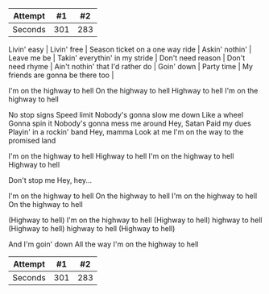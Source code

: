 | Attempt | #1    | #2    |
| :---:   | :---: | :---: |
| Seconds | 301   | 283   |# Jsem na dálnici do brna

Livin' easy |
Livin' free |
Season ticket on a one way ride |
Askin' nothin' |
Leave me be |
Takin' everythin' in my stride |
Don't need reason |
Don't need rhyme |
Ain't nothin' that I'd rather do |
Goin' down |
Party time |
My friends are gonna be there too |

I'm on the highway to hell
On the highway to hell
Highway to hell
I'm on the highway to hell

No stop signs
Speed limit
Nobody's gonna slow me down
Like a wheel
Gonna spin it
Nobody's gonna mess me around
Hey, Satan
Paid my dues
Playin' in a rockin' band
Hey, mamma
Look at me
I'm on the way to the promised land

I'm on the highway to hell
Highway to hell
I'm on the highway to hell
Highway to hell

Don't stop me
Hey, hey...

I'm on the highway to hell
On the highway to hell
I'm on the highway to hell
On the highway to hell

(Highway to hell) I'm on the highway to hell
(Highway to hell) highway to hell
(Highway to hell) highway to hell
(Highway to hell)

And I'm goin' down
All the way
I'm on the highway to hell

| Attempt | #1    | #2    |
| :---:   | :---: | :---: |
| Seconds | 301   | 283   |

